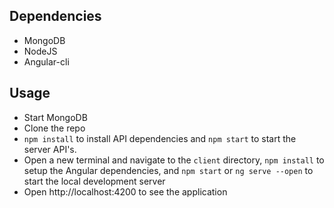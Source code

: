 
## Dependencies
* MongoDB
* NodeJS
* Angular-cli

## Usage
* Start MongoDB
* Clone the repo
* `npm install` to install API dependencies and `npm start` to start the server API's.
* Open a new terminal and navigate to the `client` directory, `npm install` to setup the Angular dependencies, and `npm start` or `ng serve --open` to start the local development server
* Open http://localhost:4200 to see the application